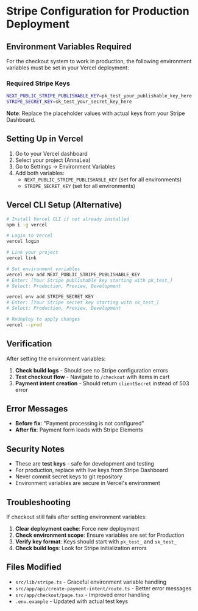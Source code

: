 # Stripe Configuration for Production Deployment

## Environment Variables Required

For the checkout system to work in production, the following environment variables must be set in your Vercel deployment:

### Required Stripe Keys

```bash
NEXT_PUBLIC_STRIPE_PUBLISHABLE_KEY=pk_test_your_publishable_key_here
STRIPE_SECRET_KEY=sk_test_your_secret_key_here
```

**Note**: Replace the placeholder values with actual keys from your Stripe Dashboard.

## Setting Up in Vercel

1. Go to your Vercel dashboard
2. Select your project (AnnaLea)
3. Go to Settings → Environment Variables
4. Add both variables:
   - `NEXT_PUBLIC_STRIPE_PUBLISHABLE_KEY` (set for all environments)
   - `STRIPE_SECRET_KEY` (set for all environments)

## Vercel CLI Setup (Alternative)

```bash
# Install Vercel CLI if not already installed
npm i -g vercel

# Login to Vercel
vercel login

# Link your project
vercel link

# Set environment variables
vercel env add NEXT_PUBLIC_STRIPE_PUBLISHABLE_KEY
# Enter: [Your Stripe publishable key starting with pk_test_]
# Select: Production, Preview, Development

vercel env add STRIPE_SECRET_KEY
# Enter: [Your Stripe secret key starting with sk_test_]
# Select: Production, Preview, Development

# Redeploy to apply changes
vercel --prod
```

## Verification

After setting the environment variables:

1. **Check build logs** - Should see no Stripe configuration errors
2. **Test checkout flow** - Navigate to `/checkout` with items in cart
3. **Payment intent creation** - Should return `clientSecret` instead of 503 error

## Error Messages

- **Before fix**: "Payment processing is not configured"
- **After fix**: Payment form loads with Stripe Elements

## Security Notes

- These are **test keys** - safe for development and testing
- For production, replace with live keys from Stripe Dashboard
- Never commit secret keys to git repository
- Environment variables are secure in Vercel's environment

## Troubleshooting

If checkout still fails after setting environment variables:

1. **Clear deployment cache**: Force new deployment
2. **Check environment scope**: Ensure variables are set for Production
3. **Verify key format**: Keys should start with `pk_test_` and `sk_test_`
4. **Check build logs**: Look for Stripe initialization errors

## Files Modified

- `src/lib/stripe.ts` - Graceful environment variable handling
- `src/app/api/create-payment-intent/route.ts` - Better error messages
- `src/app/checkout/page.tsx` - Improved error handling
- `.env.example` - Updated with actual test keys